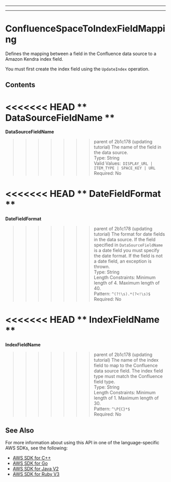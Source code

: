 --------

--------

# ConfluenceSpaceToIndexFieldMapping<a name="API_ConfluenceSpaceToIndexFieldMapping"></a>

Defines the mapping between a field in the Confluence data source to a Amazon Kendra index field\.

You must first create the index field using the `UpdateIndex` operation\. 

## Contents<a name="API_ConfluenceSpaceToIndexFieldMapping_Contents"></a>

<<<<<<< HEAD
 ** DataSourceFieldName **   <a name="Kendra-Type-ConfluenceSpaceToIndexFieldMapping-DataSourceFieldName"></a>
=======
 **DataSourceFieldName**   <a name="Kendra-Type-ConfluenceSpaceToIndexFieldMapping-DataSourceFieldName"></a>
>>>>>>> parent of 2b1c178 (updating tutorial)
The name of the field in the data source\.   
Type: String  
Valid Values:` DISPLAY_URL | ITEM_TYPE | SPACE_KEY | URL`   
Required: No

<<<<<<< HEAD
 ** DateFieldFormat **   <a name="Kendra-Type-ConfluenceSpaceToIndexFieldMapping-DateFieldFormat"></a>
=======
 **DateFieldFormat**   <a name="Kendra-Type-ConfluenceSpaceToIndexFieldMapping-DateFieldFormat"></a>
>>>>>>> parent of 2b1c178 (updating tutorial)
The format for date fields in the data source\. If the field specified in `DataSourceFieldName` is a date field you must specify the date format\. If the field is not a date field, an exception is thrown\.  
Type: String  
Length Constraints: Minimum length of 4\. Maximum length of 40\.  
Pattern: `^(?!\s).*(?<!\s)$`   
Required: No

<<<<<<< HEAD
 ** IndexFieldName **   <a name="Kendra-Type-ConfluenceSpaceToIndexFieldMapping-IndexFieldName"></a>
=======
 **IndexFieldName**   <a name="Kendra-Type-ConfluenceSpaceToIndexFieldMapping-IndexFieldName"></a>
>>>>>>> parent of 2b1c178 (updating tutorial)
The name of the index field to map to the Confluence data source field\. The index field type must match the Confluence field type\.  
Type: String  
Length Constraints: Minimum length of 1\. Maximum length of 30\.  
Pattern: `^\P{C}*$`   
Required: No

## See Also<a name="API_ConfluenceSpaceToIndexFieldMapping_SeeAlso"></a>

For more information about using this API in one of the language\-specific AWS SDKs, see the following:
+  [ AWS SDK for C\+\+](https://docs.aws.amazon.com/goto/SdkForCpp/kendra-2019-02-03/ConfluenceSpaceToIndexFieldMapping) 
+  [ AWS SDK for Go](https://docs.aws.amazon.com/goto/SdkForGoV1/kendra-2019-02-03/ConfluenceSpaceToIndexFieldMapping) 
+  [ AWS SDK for Java V2](https://docs.aws.amazon.com/goto/SdkForJavaV2/kendra-2019-02-03/ConfluenceSpaceToIndexFieldMapping) 
+  [ AWS SDK for Ruby V3](https://docs.aws.amazon.com/goto/SdkForRubyV3/kendra-2019-02-03/ConfluenceSpaceToIndexFieldMapping) 